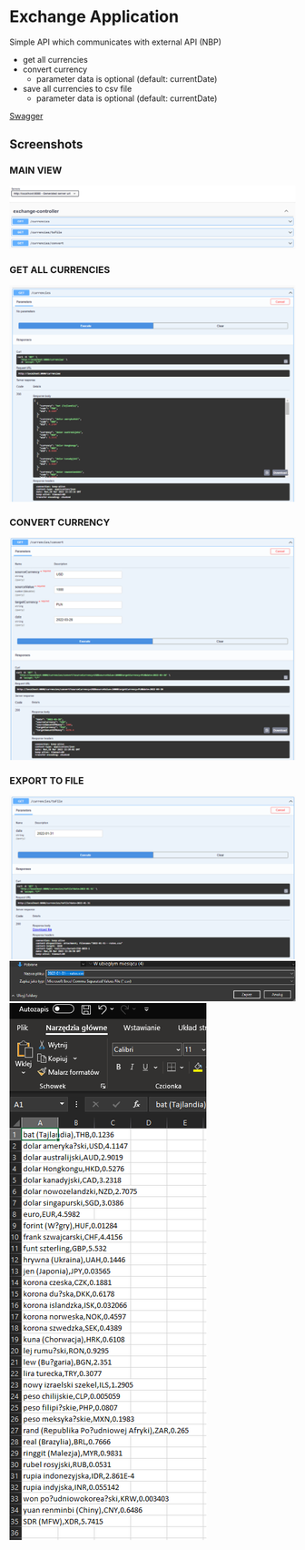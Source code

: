 # Exchange Application

Simple API which communicates with external API (NBP)
- get all currencies
- convert currency
  - parameter data is optional (default: currentDate)
- save all currencies to csv file
  - parameter data is optional (default: currentDate)

[Swagger](http://localhost:8080/swagger-ui/index.html)

## Screenshots

### MAIN VIEW
![main view](docs/00_view.png)
### GET ALL CURRENCIES
![getAll](docs/01_getAllCurrencies.png)
### CONVERT CURRENCY 
![get](docs/02_convert-currency.png)
### EXPORT TO FILE
![file](docs/03_file.png)
![save](docs/03_file-save.png)
![excel](docs/03_file-excel.png)
